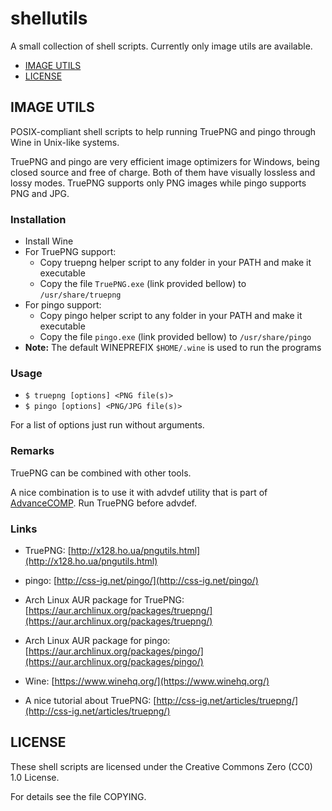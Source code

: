 # shellutils
A small collection of shell scripts. Currently only image utils are available.

- [IMAGE UTILS](#image-utils)
- [LICENSE](#license)


## IMAGE UTILS
POSIX-compliant shell scripts to help running TruePNG and pingo through Wine in Unix-like systems.

TruePNG and pingo are very efficient image optimizers for Windows, being closed source and free of charge. Both of them have visually lossless and lossy modes. TruePNG supports only PNG images while pingo supports PNG and JPG.


### Installation
- Install Wine
- For TruePNG support:
    - Copy truepng helper script to any folder in your PATH and make it executable
    - Copy the file ```TruePNG.exe``` (link provided bellow) to ```/usr/share/truepng```
- For pingo support:
    - Copy pingo helper script to any folder in your PATH and make it executable
    - Copy the file ```pingo.exe``` (link provided bellow) to ```/usr/share/pingo```
- **Note:** The default WINEPREFIX ```$HOME/.wine``` is used to run the programs


### Usage
- ```$ truepng [options] <PNG file(s)>```
- ```$ pingo [options] <PNG/JPG file(s)>```

For a list of options just run without arguments.


### Remarks
TruePNG can be combined with other tools.

A nice combination is to use it with advdef utility that is part of [AdvanceCOMP](http://www.advancemame.it/comp-readme). Run TruePNG before advdef.


### Links
- TruePNG: [http://x128.ho.ua/pngutils.html](http://x128.ho.ua/pngutils.html)

- pingo: [http://css-ig.net/pingo/](http://css-ig.net/pingo/)

- Arch Linux AUR package for TruePNG: [https://aur.archlinux.org/packages/truepng/](https://aur.archlinux.org/packages/truepng/)

- Arch Linux AUR package for pingo: [https://aur.archlinux.org/packages/pingo/](https://aur.archlinux.org/packages/pingo/)

- Wine: [https://www.winehq.org/](https://www.winehq.org/)

- A nice tutorial about TruePNG: [http://css-ig.net/articles/truepng/](http://css-ig.net/articles/truepng/)

## LICENSE
These shell scripts are licensed under the Creative Commons Zero (CC0) 1.0 License.

For details see the file COPYING.